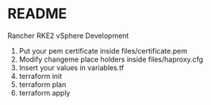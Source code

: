 # README #

Rancher RKE2 vSphere Development

1. Put your pem certificate inside files/certificate.pem
2. Modify changeme place holders inside files/haproxy.cfg 
3. Insert your values in variables.tf
4. terraform init
5. terraform plan
6. terraform apply